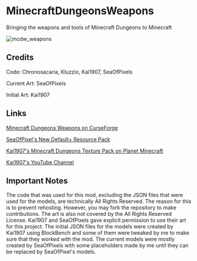 # MinecraftDungeonsWeapons
 Bringing the weapons and tools of Minecraft Dungeons to Minecraft
 
![mcdw_weapons](https://user-images.githubusercontent.com/67794130/92668875-fd532400-f2dd-11ea-9933-a2c3e8d41faf.png)

## Credits
Code: Chronosacaria, Kluzzio, Kai1907, SeaOfPixels

Current Art: SeaOfPixels

Initial Art: Kai1907

## Links

[Minecraft Dungeons Weapons on CurseForge](https://www.curseforge.com/minecraft/mc-mods/mcdw)

[SeaOfPixel's New Default+ Resource Pack](https://www.curseforge.com/minecraft/texture-packs/newdefaultplus)

[Kai1907's Minecraft Dungeons Texture Pack on Planet Minecraft](https://www.planetminecraft.com/texture-pack/minecraft-dungeons-textures-for-minecraft-java-edition/)

[Kai1907's YouTube Channel](https://www.youtube.com/channel/UCDWE3OLgQv5w8E0WcNrzWyA)

## Important Notes
The code that was used for this mod, excluding the JSON files that were used for the models, are technically All Rights Reserved. The reason for this is to prevent rehosting. However, you may fork the repository to make contributions. The art is also not covered by the All Rights Reserved License. Kai1907 and SeaOfPixels gave explicit permission to use their art for this project. The initial JSON files for the models were created by Kai1907 using BlockBench and some of them were tweaked by me to make sure that they worked with the mod. The current models were mostly created by SeaOfPixels with some placeholders made by me until they can be replaced by SeaOfPixel's models. 
